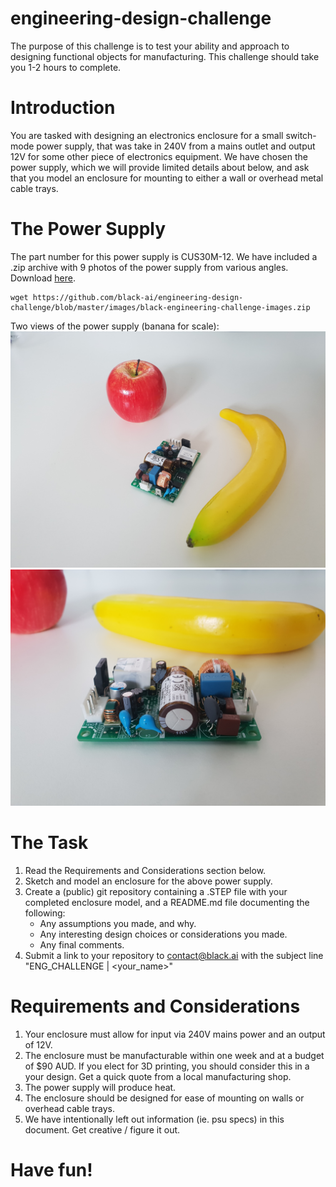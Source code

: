 # engineering-design-challenge

The purpose of this challenge is to test your ability and approach to designing functional objects for manufacturing. This challenge should take you 1-2 hours to complete. 

# Introduction

You are tasked with designing an electronics enclosure for a small switch-mode power supply, that was take in 240V from a mains outlet and output 12V for some other piece of electronics equipment. We have chosen the power supply, which we will provide limited details about below, and ask that you model an enclosure for mounting to either a wall or overhead metal cable trays. 

# The Power Supply
The part number for this power supply is CUS30M-12. We have included a .zip archive with 9 photos of the power supply from various angles. Download [here](). 

    wget https://github.com/black-ai/engineering-design-challenge/blob/master/images/black-engineering-challenge-images.zip

Two views of the power supply (banana for scale):
![sm psu view 1](https://github.com/black-ai/engineering-design-challenge/blob/master/images/image_1.jpg "Switch Mode PSU View 1")
![sm psu view 2](https://github.com/black-ai/engineering-design-challenge/blob/master/images/image_2.jpg "Switch Mode PSU View 2")


# The Task

1.  Read the Requirements and Considerations section below. 
2.  Sketch and model an enclosure for the above power supply.  
3.  Create a (public) git repository containing a .STEP file with your completed enclosure model, and a README.md file documenting the following: 
    - Any assumptions you made, and why. 
    - Any interesting design choices or considerations you made. 
    - Any final comments. 
4.  Submit a link to your repository to contact@black.ai with the subject line "ENG_CHALLENGE | <your_name>"

# Requirements and Considerations

1.  Your enclosure must allow for input via 240V mains power and an output of 12V.
2.  The enclosure must be manufacturable within one week and at a budget of $90 AUD. If you elect for 3D printing, you should consider this in a your design. Get a quick quote from a local manufacturing shop. 
3.  The power supply will produce heat. 
4.  The enclosure should be designed for ease of mounting on walls or overhead cable trays. 
5.  We have intentionally left out information (ie. psu specs) in this document. Get creative / figure it out.

# Have fun! 
